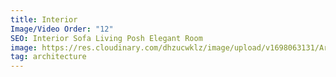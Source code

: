 ```yaml
---
title: Interior
Image/Video Order: "12"
SEO: Interior Sofa Living Posh Elegant Room
image: https://res.cloudinary.com/dhzucwklz/image/upload/v1698063131/Architecture/_OSB2560_ztej2u.jpg
tag: architecture
---
```

